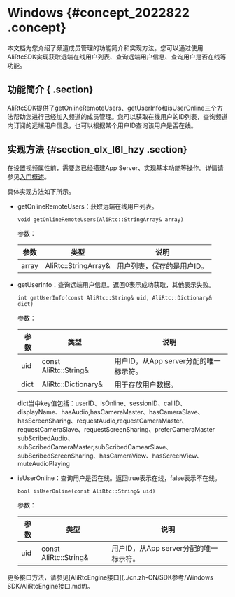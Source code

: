 # Windows {#concept_2022822 .concept}

本文档为您介绍了频道成员管理的功能简介和实现方法。您可以通过使用AliRtcSDK实现获取远端在线用户列表、查询远端用户信息、查询用户是否在线等功能。

## 功能简介 { .section}

AliRtcSDK提供了getOnlineRemoteUsers、getUserInfo和isUserOnline三个方法帮助您进行已经加入频道的成员管理。您可以获取在线用户的ID列表，查询频道内订阅的远端用户信息，也可以根据某个用户ID查询该用户是否在线。

## 实现方法 {#section_olx_l6l_hzy .section}

在设置视频属性前，需要您已经搭建App Server、实现基本功能等操作。详情请参见[入门概述](../cn.zh-CN/快速入门/入门概述.md#)。

具体实现方法如下所示。

-   getOnlineRemoteUsers：获取远端在线用户列表。

    ``` {#d9e3195 .lanuage-c}
    void getOnlineRemoteUsers(AliRtc::StringArray& array)
    ```

    参数：

    |参数|类型|说明|
    |--|--|--|
    |array|AliRtc::StringArray&|用户列表，保存的是用户ID。|

-   getUserInfo：查询远端用户信息。返回0表示成功获取，其他表示失败。

    ``` {#d9e3250 .lanuage-c}
    int getUserInfo(const AliRtc::String& uid, AliRtc::Dictionary& dict)
    ```

    参数：

    |参数|类型|说明|
    |--|--|--|
    |uid|const AliRtc::String&|用户ID，从App server分配的唯一标示符。|
    |dict|AliRtc::Dictionary&|用于存放用户数据。|

    dict当中key值包括：userID、isOnline、sessionID、callID、displayName、hasAudio,hasCameraMaster、hasCameraSlave、hasScreenSharing、requestAudio,requestCameraMaster、requestCameraSlave、requestScreenSharing、preferCameraMaster subScribedAudio、subScribedCameraMaster,subScribedCamearSlave、subScribedScreenSharing、hasCameraView、hasScreenView、muteAudioPlaying

-   isUserOnline：查询用户是否在线。返回true表示在线，false表示不在线。

    ``` {#d9e3321 .lanuage-c}
    bool isUserOnline(const AliRtc::String& uid)
    ```

    参数：

    |参数|类型|说明|
    |--|--|--|
    |uid|const AliRtc::String&|用户ID，从App server分配的唯一标示符。|


更多接口方法，请参见[AliRtcEngine接口](../cn.zh-CN/SDK参考/Windows SDK/AliRtcEngine接口.md#)。

